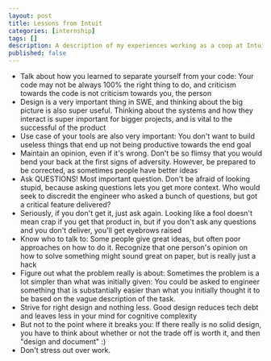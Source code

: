 ```yaml
---
layout: post
title: Lessons from Intuit
categories: [internship]
tags: []
description: A description of my experiences working as a coop at Intuit, and lessons I've learned from working there
published: false
---
```


- Talk about how you learned to separate yourself from your code: Your code may not be always 100% the right thing to do, and criticism towards the code is not criticism towards you, the person
- Design is a very important thing in SWE, and thinking about the big picture is also super useful. Thinking about the systems and how they interact is super important for bigger
 projects, and is vital to the successful of the product
- Use case of your tools are also very important: You don't want to build useless things that end up not being productive towards the end goal
- Maintain an opinion, even if it's wrong. Don't be so flimsy that you would bend your back at the first signs of adversity. However, be prepared to be corrected, as sometimes people have better ideas
- Ask QUESTIONS! Most important question. Don't be afraid of looking stupid, because asking questions lets you get more context. Who would seek to discredit the engineer who asked a bunch of questions, but got a critical feature delivered?
- Seriously, if you don't get it, just ask again. Looking like a fool doesn't mean crap if you get that product in, but if you don't ask any questions and you don't deliver,
 you'll get eyebrows raised
- Know who to talk to: Some people give great ideas, but often poor approaches on how to do it. Recognize that one person's opinion on how to solve something might sound great on paper, but is really just a hack
- Figure out what the problem really is about: Sometimes the problem is a lot simpler than what was initially given: You could be asked to engineer something that is substantially easier than what you initially thought it to be based on the vague description of the task.
- Strive for right design and nothing less. Good design reduces tech debt and leaves less in your mind for cognitive complexity
- But not to the point where it breaks you: If there really is no solid design, you have to think about whether or not the trade off is worth it, and then "design and document" :)
- Don't stress out over work. 
